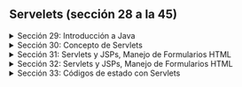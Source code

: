## Servelets (sección 28 a la 45)
<details>
    <summary>Sección 29: Introducción a Java</summary>

* [V439 - Introducción a WWWW](seccion29/CJSP-A-Leccion-IntroduccionWWW.pdf)
* [V440_JPG de la 1 a la 8 - Instalación de GlassFish](seccion29/)
* [V443 - Hola Mundo con Servlet](seccion29/HolaMundoJavaWeb/)
  
</details>

<details>
    <summary>Sección 30: Concepto de Servlets</summary>

* [V444_PDF - Concepto de Servlets](seccion30/CJSP-A-Leccion-ConceptosServlets.pdf)
    * Un Servlet es una clase de Java que extiende de una clase HttpServlet
    * En servlet es una clase de Java que permite procesar peticiones Web con el protocolo HTTP
  * [Función de un Servlet](seccion30/jpg/2.jpg)
    * El Servlet juega un papel de un controlador y pude devolver codigo HTML de manera envevida. (no recomendable).
      Usaremos JSPs (Java Server Pages). El servlet se va a encargar de decidir cual es el JSP (vista) que va a devolver
      al cliente.
  * [Métodos HTTP y Procesamiento con Servlets](seccion30/jpg/3.jpg)
    * [GET y POST](seccion30/jpg/4.jpg)
    * [Ciclo de Vida de un Servlet](seccion30/jpg/5.jpg)
* [V445_PDF - Procesamiento de Parámetros](seccion30/02-02-00-ManejoParametros-UJ.pdf)
  * [Ejemplo práctico](seccion30/ManejoParametros/src/)
</details>

<details>
    <summary>Sección 31: Servlets y JSPs, Manejo de Formularios HTML</summary>

* [V446_PDF - Manejo de Formularios HTML](seccion31/03-01-00-ManejoFormulariosServlet-UJ.pdf)
* [V447_PDF - Manejo de Formularios parte 2](seccion31/ManejoFormulariosHTML/src/main/webapp/index.html)
  * [V448 - Menejo de Formulario parte 3](seccion31/ManejoFormulariosHTML/src/main/webapp/index.html)
  * [V449 - Menejo de Formulario parte 4](seccion31/ManejoFormulariosHTML/src/main/webapp/index.html)
* [V450 - Manejo de Formulario parte 5 - SERVLET](seccion31/ManejoFormulariosHTML/src/main/java/web/Servlet.java)


</details>

<details>
    <summary>Sección 32: Servlets y JSPs, Manejo de Formularios HTML</summary>

* [V451_PDF - Manejo de cabeceros HTTP](seccion32/CJSP-A-Leccion-ManejoCabecerosHTTP.pdf)
* [V452 - Ejercicio manejo de Cabeceros](seccion32/ManejoCabeceros/src/main/java/web/ServletCabeceros.java)

</details>

<details>
    <summary>Sección 33: Códigos de estado con Servlets</summary>

* [V453_PDF - Códigos de Estado](seccion33/CJSP-A-Leccion-CodigosEstado.pdf)

</details>